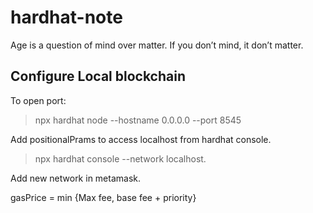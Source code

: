 # hardhat-note

Age is a question of mind over matter. If you don’t mind, it don’t matter.

## Configure Local blockchain

To open port:
>npx hardhat node --hostname 0.0.0.0 --port 8545

Add positionalPrams to access localhost from hardhat console.
>npx hardhat console --network localhost.

Add new network in metamask.


gasPrice = min {Max fee, base fee + priority}